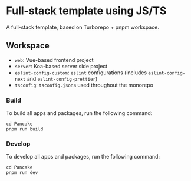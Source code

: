 # Full-stack template using JS/TS

A full-stack template, based on Turborepo + pnpm workspace.

## Workspace

- `web`: Vue-based frontend project
- `server`: Koa-based server side project
- `eslint-config-custom`: `eslint` configurations (includes `eslint-config-next` and `eslint-config-prettier`)
- `tsconfig`: `tsconfig.json`s used throughout the monorepo

### Build

To build all apps and packages, run the following command:

```shell
cd Pancake
pnpm run build
```

### Develop

To develop all apps and packages, run the following command:

```shell
cd Pancake
pnpm run dev
```
